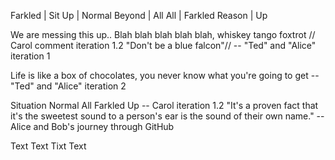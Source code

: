 Farkled | Sit
Up      | Normal
Beyond  | All
All     | Farkled
Reason  | Up


We are messing this up..
Blah blah blah blah blah, whiskey tango foxtrot // Carol comment iteration 1.2 "Don't be a blue falcon"//
-- "Ted" and "Alice" iteration 1 

Life is like a box of chocolates, you never know what you're going to get
-- "Ted" and "Alice" iteration 2

Situation
Normal
All
Farkled
Up
-- Carol iteration 1.2
"It's a proven fact that it's the sweetest sound to a person's ear is the sound of their own name."
--Alice and Bob's journey through GitHub

Text
Text
Tixt
Text




